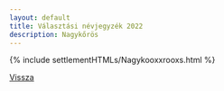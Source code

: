 ```yaml
---
layout: default
title: Választási névjegyzék 2022
description: Nagykőrös
---
```


{% include settlementHTMLs/Nagykooxxrooxs.html %}

[Vissza](../)